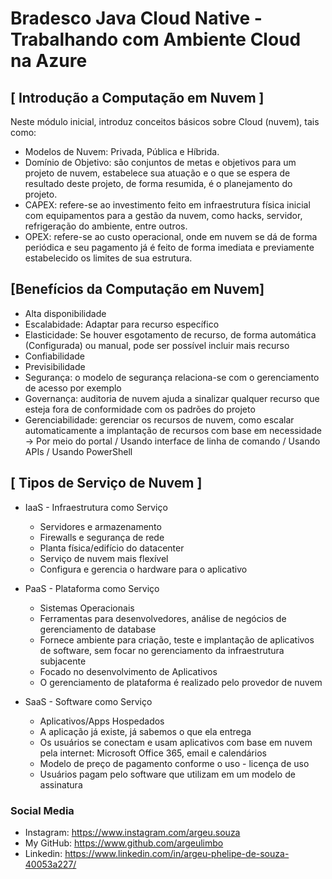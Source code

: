 # Bradesco Java Cloud Native - Trabalhando com Ambiente Cloud na Azure

## [ Introdução a Computação em Nuvem ]
Neste módulo inicial, introduz conceitos básicos sobre Cloud (nuvem), tais como:
* Modelos de Nuvem: Privada, Pública e Híbrida.
* Domínio de Objetivo: são conjuntos de metas e objetivos para um projeto de nuvem, estabelece sua atuação e o que se espera de resultado deste projeto, de forma resumida, é o planejamento do projeto.
* CAPEX: refere-se ao investimento feito em infraestrutura física inicial com equipamentos para a gestão da nuvem, como hacks, servidor, refrigeração do ambiente, entre outros.
* OPEX: refere-se ao custo operacional, onde em nuvem se dá de forma periódica e seu pagamento já é feito de forma imediata e previamente estabelecido os limites de sua estrutura.

## [Benefícios da Computação em Nuvem]
* Alta disponibilidade
* Escalabidade: Adaptar para recurso específico
* Elasticidade: Se houver esgotamento de recurso, de forma automática (Configurada) ou manual, pode ser possível incluir mais recurso
* Confiabilidade
* Previsibilidade
* Segurança: o modelo de segurança relaciona-se com o gerenciamento de acesso por exemplo
* Governança: auditoria de nuvem ajuda a sinalizar qualquer recurso que esteja fora de conformidade com os padrões do projeto
* Gerenciabilidade: gerenciar os recursos de nuvem, como escalar automaticamente a implantação de recursos com base em necessidade -> Por meio do portal / Usando interface de linha de comando / Usando APIs / Usando PowerShell

## [ Tipos de Serviço de Nuvem ]
* IaaS - Infraestrutura como Serviço
  - Servidores e armazenamento
  - Firewalls e segurança de rede
  - Planta física/edifício do datacenter 
  - Serviço de nuvem mais flexível
  - Configura e gerencia o hardware para o aplicativo

* PaaS - Plataforma como Serviço
  - Sistemas Operacionais
  - Ferramentas para desenvolvedores, análise de negócios de gerenciamento de database
  - Fornece ambiente para criação, teste e implantação de aplicativos de software, sem focar no gerenciamento da infraestrutura subjacente
  - Focado no desenvolvimento de Aplicativos
  - O gerenciamento de plataforma é realizado pelo provedor de nuvem

* SaaS - Software como Serviço
  - Aplicativos/Apps Hospedados
  - A aplicação já existe, já sabemos o que ela entrega
  - Os usuários se conectam e usam aplicativos com base em nuvem pela internet: Microsoft Office 365, email e calendários
  - Modelo de preço de pagamento conforme o uso - licença de uso
  - Usuários pagam pelo software que utilizam em um modelo de assinatura

### Social Media
* Instagram: https://www.instagram.com/argeu.souza
* My GitHub: https://www.github.com/argeulimbo
* Linkedin: https://www.linkedin.com/in/argeu-phelipe-de-souza-40053a227/
